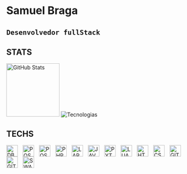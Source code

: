 # Samuel Braga


**`Desenvolvedor fullStack`**
---

## STATS

<p>
    <img 
        alt="GitHub Stats" 
        height="140" 
        src="https://github-readme-stats.vercel.app/api?username=Moriarthyy&show_icons=true&include_all_commits=true&theme=dark" 
    />
    <img 
        alt="Tecnologias" 
        weight="200" 
        src="https://github-readme-stats.vercel.app/api/top-langs/?username=Moriarthyy&layout=compact&custom_title=Techs&langs_count=9&theme=dark"
    />
</p>


## TECHS

<img 
    align="left"
    alt="DBEAVER"
    title="DBEAVER"
    width="30px"
    style="padding-right:10px;"
src="https://cdn.jsdelivr.net/gh/devicons/devicon@latest/icons/dbeaver/dbeaver-original.svg" />
<img 
    align="left"
    alt="POSTGRES"
    title="POSTGRES"
    width="30px"
    style="padding-right:10px;"
src="https://cdn.jsdelivr.net/gh/devicons/devicon@latest/icons/postgresql/postgresql-original.svg" />
<img 
    align="left"
    alt="POSTMAN"
    title="POSTMAN"
    width="30px"
    style="padding-right:10px;"
src="https://cdn.jsdelivr.net/gh/devicons/devicon@latest/icons/postman/postman-original.svg" />
<img 
    align="left"
    alt="PHP"
    title="PHP"
    width="30px"
    style="padding-right:10px;"
src="https://cdn.jsdelivr.net/gh/devicons/devicon@latest/icons/php/php-original.svg" />
<img 
    align="left"
    alt="LARAVEL"
    title="LARAVEL"
    width="30px"
    style="padding-right:10px;"
src="https://cdn.jsdelivr.net/gh/devicons/devicon@latest/icons/laravel/laravel-original.svg" />
<img 
    align="left"
    alt="JAVASCRIPT"
    title="JAVASCRIPT"
    width="30px"
    style="padding-right:10px;"
src="https://cdn.jsdelivr.net/gh/devicons/devicon@latest/icons/javascript/javascript-original.svg" />
<img 
    align="left"
    alt="PYTHON"
    title="PYTHON"
    width="30px"
    style="padding-right:10px;"
src="https://cdn.jsdelivr.net/gh/devicons/devicon@latest/icons/python/python-original.svg" />
<img 
    align="left"
    alt="LUA"
    title="LUA"
    width="30px"
    style="padding-right:10px;"
src="https://cdn.jsdelivr.net/gh/devicons/devicon@latest/icons/lua/lua-original.svg" />
<img 
    align="left"
    alt="HTML"
    title="HTML"
    width="30px"
    style="padding-right:10px;"
src="https://cdn.jsdelivr.net/gh/devicons/devicon@latest/icons/html5/html5-original.svg" />
<img 
    align="left"
    alt="CSS"
    title="CSS"
    width="30px"
    style="padding-right:10px;"
src="https://cdn.jsdelivr.net/gh/devicons/devicon@latest/icons/css3/css3-original.svg" />
<img 
    align="left"
    alt="GIT"
    title="GIT"
    width="30px"
    style="padding-right:10px;"
src="https://cdn.jsdelivr.net/gh/devicons/devicon@latest/icons/git/git-original.svg" />
<img 
    align="left"
    alt="GITLAB"
    title="GITLAB"
    width="30px"
    style="padding-right:10px;"
src="https://cdn.jsdelivr.net/gh/devicons/devicon@latest/icons/gitlab/gitlab-original.svg" />
<img 
    align="left"
    alt="SWAGGER"
    title="SWAGGER"
    width="30px"
    style="padding-right:10px;"
src="https://cdn.jsdelivr.net/gh/devicons/devicon@latest/icons/swagger/swagger-original.svg" />
